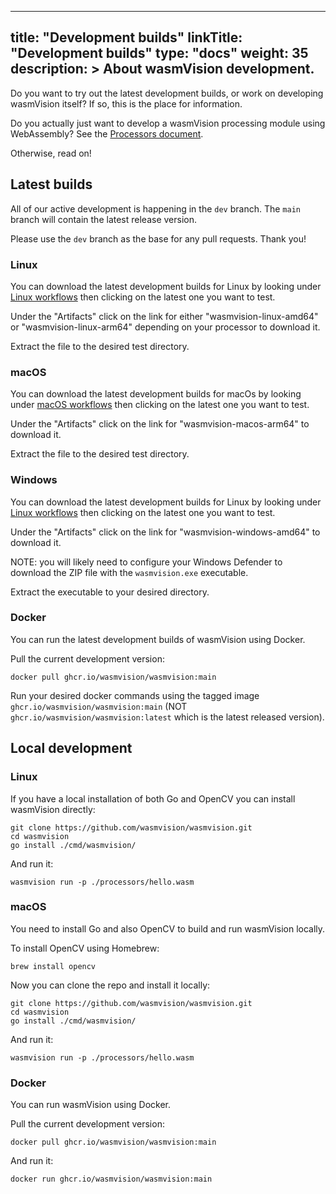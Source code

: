 
---
title: "Development builds"
linkTitle: "Development builds"
type: "docs"
weight: 35
description: >
  About wasmVision development.
---

Do you want to try out the latest development builds, or work on developing wasmVision itself? If so, this is the place for information.

Do you actually just want to develop a wasmVision processing module using WebAssembly? See the [Processors document](../guides/processors.md).

Otherwise, read on!

## Latest builds

All of our active development is happening in the `dev` branch. The `main` branch will contain the latest release version.

Please use the `dev` branch as the base for any pull requests. Thank you!

### Linux

You can download the latest development builds for Linux by looking under [Linux workflows](https://github.com/wasmvision/wasmvision/actions/workflows/linux.yml) then clicking on the latest one you want to test. 

Under the "Artifacts" click on the link for either "wasmvision-linux-amd64" or "wasmvision-linux-arm64" depending on your processor to download it.

Extract the file to the desired test directory.

### macOS

You can download the latest development builds for macOs by looking under [macOS workflows](https://github.com/wasmvision/wasmvision/actions/workflows/macos.yml) then clicking on the latest one you want to test. 

Under the "Artifacts" click on the link for "wasmvision-macos-arm64" to download it.

Extract the file to the desired test directory.

### Windows

You can download the latest development builds for Linux by looking under [Linux workflows](https://github.com/wasmvision/wasmvision/actions/workflows/linux.yml) then clicking on the latest one you want to test. 

Under the "Artifacts" click on the link for "wasmvision-windows-amd64" to download it.

NOTE: you will likely need to configure your Windows Defender to download the ZIP file with the `wasmvision.exe` executable.

Extract the executable to your desired directory.

### Docker

You can run the latest development builds of wasmVision using Docker.

Pull the current development version:

```shell
docker pull ghcr.io/wasmvision/wasmvision:main
```

Run your desired docker commands using the tagged image `ghcr.io/wasmvision/wasmvision:main` (NOT `ghcr.io/wasmvision/wasmvision:latest` which is the latest released version).

## Local development

### Linux

If you have a local installation of both Go and OpenCV you can install wasmVision directly:

```shell
git clone https://github.com/wasmvision/wasmvision.git
cd wasmvision
go install ./cmd/wasmvision/
```

And run it:

```shell
wasmvision run -p ./processors/hello.wasm
```

### macOS

You need to install Go and also OpenCV to build and run wasmVision locally.

To install OpenCV using Homebrew:

```shell
brew install opencv
```

Now you can clone the repo and install it locally:

```shell
git clone https://github.com/wasmvision/wasmvision.git
cd wasmvision
go install ./cmd/wasmvision/
```

And run it:

```shell
wasmvision run -p ./processors/hello.wasm
```

### Docker

You can run wasmVision using Docker.

Pull the current development version:

```shell
docker pull ghcr.io/wasmvision/wasmvision:main
```

And run it:

```shell
docker run ghcr.io/wasmvision/wasmvision:main
```
